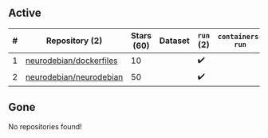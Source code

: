 ## Active
| # | Repository (2) | Stars (60) | Dataset | `run` (2) | `containers-run` |
| --- | --- | --- | --- | --- | --- |
| 1 | [neurodebian/dockerfiles](https://github.com/neurodebian/dockerfiles) | 10 |  | :heavy_check_mark: |  |
| 2 | [neurodebian/neurodebian](https://github.com/neurodebian/neurodebian) | 50 |  | :heavy_check_mark: |  |

## Gone
No repositories found!
